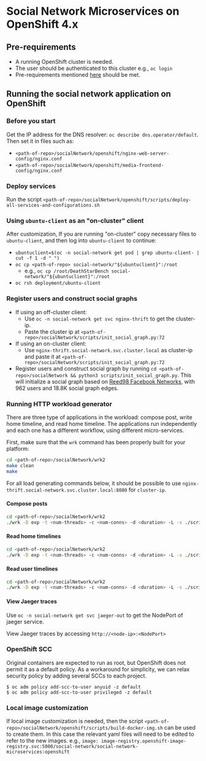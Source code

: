 # Social Network Microservices on OpenShift 4.x

## Pre-requirements

- A running OpenShift cluster is needed.
- The user should be authenticated to this cluster e.g., `oc login`
- Pre-requirements mentioned [here](https://github.com/delimitrou/DeathStarBench/blob/master/socialNetwork/README.md) should be met.

## Running the social network application on OpenShift

### Before you start

Get the IP address for the DNS resolver: `oc describe dns.operator/default`. Then set it in files such as:
- `<path-of-repo>/socialNetwork/openshift/nginx-web-server-config/nginx.conf`
- `<path-of-repo>/socialNetwork/openshift/media-frontend-config/nginx.conf`

### Deploy services

Run the script `<path-of-repo>/socialNetwork/openshift/scripts/deploy-all-services-and-configurations.sh`

### Using `ubuntu-client` as an "on-cluster" client

After customization, If you are running "on-cluster" copy necessary files to `ubuntu-client`, and then log into `ubuntu-client` to continue:
  - `ubuntuclient=$(oc -n social-network get pod | grep ubuntu-client- | cut -f 1 -d " ")`
  - `oc cp <path-of-repo> social-network/"${ubuntuclient}":/root`
    - e.g., `oc cp /root/DeathStarBench social-network/"${ubuntuclient}":/root`
  - `oc rsh deployment/ubuntu-client`


### Register users and construct social graphs

- If using an off-cluster client:
  - Use `oc -n social-network get svc nginx-thrift` to get the cluster-ip.
  - Paste the cluster ip at `<path-of-repo>/socialNetwork/scripts/init_social_graph.py:72`
- If using an on-cluster client:
  - Use `nginx-thrift.social-network.svc.cluster.local` as cluster-ip and paste it at `<path-of-repo>/socialNetwork/scripts/init_social_graph.py:72`
- Register users and construct social graph by running `cd <path-of-repo>/socialNetwork && python3 scripts/init_social_graph.py`.
  This will initialize a social graph based on [Reed98 Facebook Networks](http://networkrepository.com/socfb-Reed98.php), with 962 users and 18.8K social graph edges. 

### Running HTTP workload generator

There are three type of applications in the workload: compose post, write home timeline, and read home timeline.
The applications run independently and each one has a different workflow, using different micro-services.

First, make sure that the `wrk` command has been properly built for your platform:
```bash
cd <path-of-repo>/socialNetwork/wrk2
make clean
make
```

For all load generating commands below, it should be possible to use `nginx-thrift.social-network.svc.cluster.local:8080` for `cluster-ip`.

#### Compose posts

```bash
cd <path-of-repo>/socialNetwork/wrk2
./wrk -D exp -t <num-threads> -c <num-conns> -d <duration> -L -s ./scripts/social-network/compose-post.lua http://<cluster-ip>/wrk2-api/post/compose -R <reqs-per-sec>
```

#### Read home timelines

```bash
cd <path-of-repo>/socialNetwork/wrk2
./wrk -D exp -t <num-threads> -c <num-conns> -d <duration> -L -s ./scripts/social-network/read-home-timeline.lua http://<cluster-ip>/wrk2-api/home-timeline/read -R <reqs-per-sec>
```

#### Read user timelines

```bash
cd <path-of-repo>/socialNetwork/wrk2
./wrk -D exp -t <num-threads> -c <num-conns> -d <duration> -L -s ./scripts/social-network/read-user-timeline.lua http://<cluster-ip>/wrk2-api/user-timeline/read -R <reqs-per-sec>
```


#### View Jaeger traces

Use `oc -n social-network get svc jaeger-out` to get the NodePort of jaeger service.

 View Jaeger traces by accessing `http://<node-ip>:<NodePort>` 


### OpenShift SCC

Original containers are expected to run as root, but OpenShift does not permit it as a default policy. 
As a workaround for simplicity, we can relax security policy by adding several SCCs to each project.

```
$ oc adm policy add-scc-to-user anyuid -z default
$ oc adm policy add-scc-to-user privileged -z default
```


### Local image customization

If local image customization is needed, then the script
`<path-of-repo>/socialNetwork/openshift/scripts/build-docker-img.sh`
can be used to create them. In this case the relevant yaml files will need to
be edited to refer to the new images.
e.g., `image: image-registry.openshift-image-registry.svc:5000/social-network/social-network-microservices:openshift`
